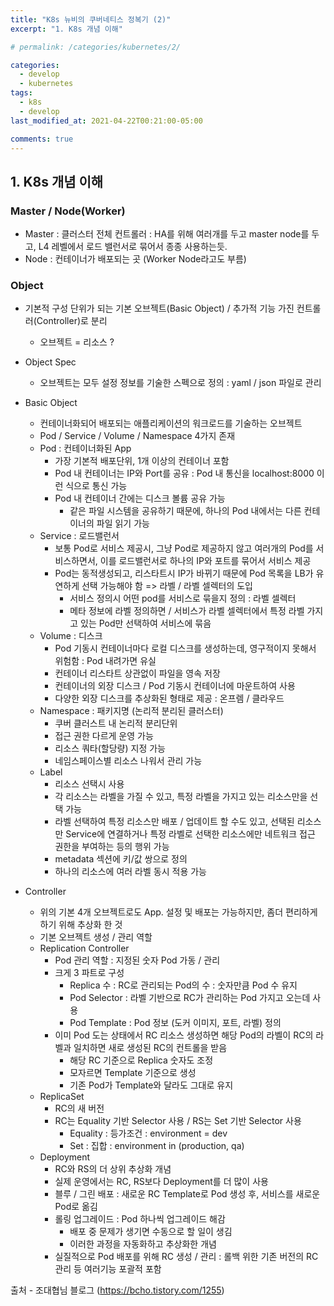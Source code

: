 ```yaml
---
title: "K8s 뉴비의 쿠버네티스 정복기 (2)"
excerpt: "1. K8s 개념 이해"

# permalink: /categories/kubernetes/2/

categories:
  - develop
  - kubernetes
tags:
  - k8s
  - develop
last_modified_at: 2021-04-22T00:21:00-05:00

comments: true
---
```


## 1. K8s 개념 이해

### Master / Node(Worker)

- Master : 클러스터 전체 컨트롤러 : HA를 위해 여러개를 두고 master node를 두고, L4 레벨에서 로드 밸런서로 묶어서 종종 사용하는듯.
- Node : 컨테이너가 배포되는 곳 (Worker Node라고도 부름)

### Object

- 기본적 구성 단위가 되는 기본 오브젝트(Basic Object) / 추가적 기능 가진 컨트롤러(Controller)로 분리

  - 오브젝트 = 리소스 ?

- Object Spec

  - 오브젝트는 모두 설정 정보를 기술한 스펙으로 정의 : yaml / json 파일로 관리

- Basic Object

  - 컨테이너화되어 배포되는 애플리케이션의 워크로드를 기술하는 오브젝트
  - Pod / Service / Volume / Namespace 4가지 존재
  - Pod : 컨테이너화된 App
    - 가장 기본적 배포단위, 1개 이상의 컨테이너 포함
    - Pod 내 컨테이너는 IP와 Port를 공유 : Pod 내 통신을 localhost:8000 이런 식으로 통신 가능
    - Pod 내 컨테이너 간에는 디스크 볼륨 공유 가능
      - 같은 파일 시스템을 공유하기 때문에, 하나의 Pod 내에서는 다른 컨테이너의 파일 읽기 가능
  - Service : 로드밸런서
    - 보통 Pod로 서비스 제공시, 그냥 Pod로 제공하지 않고 여러개의 Pod를 서비스하면서, 이를 로드밸런서로 하나의 IP와 포트를 묶어서 서비스 제공
    - Pod는 동적생성되고, 리스타트시 IP가 바뀌기 때문에 Pod 목록을 LB가 유연하게 선택 가능해야 함 => 라벨 / 라벨 셀렉터의 도입
      - 서비스 정의시 어떤 pod를 서비스로 묶을지 정의 : 라벨 셀렉터
      - 메타 정보에 라벨 정의하면 / 서비스가 라벨 셀렉터에서 특정 라벨 가지고 있는 Pod만 선택하여 서비스에 묶음
  - Volume : 디스크
    - Pod 기동시 컨테이너마다 로컬 디스크를 생성하는데, 영구적이지 못해서 위험함 : Pod 내려가면 유실
    - 컨테이너 리스타트 상관없이 파일을 영속 저장
    - 컨테이너의 외장 디스크 / Pod 기동시 컨테이너에 마운트하여 사용
    - 다양한 외장 디스크를 추상화된 형태로 제공 : 온프렘 / 클라우드
  - Namespace : 패키지명 (논리적 분리된 클러스터)
    - 쿠버 클러스트 내 논리적 분리단위
    - 접근 권한 다르게 운영 가능
    - 리소스 쿼타(할당량) 지정 가능
    - 네임스페이스별 리소스 나워서 관리 가능
  - Label
    - 리소스 선택시 사용
    - 각 리소스는 라벨을 가질 수 있고, 특정 라벨을 가지고 있는 리소스만을 선택 가능
    - 라벨 선택하여 특정 리소스만 배포 / 업데이트 할 수도 있고, 선택된 리소스만 Service에 연결하거나 특정 라벨로 선택한 리소스에만 네트워크 접근 권한을 부여하는 등의 행위 가능
    - metadata 섹션에 키/값 쌍으로 정의
    - 하나의 리소스에 여러 라벨 동시 적용 가능

- Controller

  - 위의 기본 4개 오브젝트로도 App. 설정 및 배포는 가능하지만, 좀더 편리하게 하기 위해 추상화 한 것
  - 기본 오브젝트 생성 / 관리 역할
  - Replication Controller
    - Pod 관리 역할 : 지정된 숫자 Pod 가동 / 관리
    - 크게 3 파트로 구성
      - Replica 수 : RC로 관리되는 Pod의 수 : 숫자만큼 Pod 수 유지
      - Pod Selector : 라벨 기반으로 RC가 관리하는 Pod 가지고 오는데 사용
      - Pod Template : Pod 정보 (도커 이미지, 포트, 라벨) 정의
    - 이미 Pod 도는 상태에서 RC 리소스 생성하면 해당 Pod의 라벨이 RC의 라벨과 일치하면 새로 생성된 RC의 컨트롤을 받음
      - 해당 RC 기준으로 Replica 숫자도 조정
      - 모자르면 Template 기준으로 생성
      - 기존 Pod가 Template와 달라도 그대로 유지
  - ReplicaSet
    - RC의 새 버전
    - RC는 Equality 기반 Selector 사용 / RS는 Set 기반 Selector 사용
      - Equality : 등가조건 : environment = dev
      - Set : 집합 : environment in (production, qa)
  - Deployment
    - RC와 RS의 더 상위 추상화 개념
    - 실제 운영에서는 RC, RS보다 Deployment를 더 많이 사용
    - 블루 / 그린 배포 : 새로운 RC Template로 Pod 생성 후, 서비스를 새로운 Pod로 옮김
    - 롤링 업그레이드 : Pod 하나씩 업그레이드 해감
      - 배포 중 문제가 생기면 수동으로 할 일이 생김
      - 이러한 과정을 자동화하고 추상화한 개념
    - 실질적으로 Pod 배포를 위해 RC 생성 / 관리 : 롤백 위한 기존 버전의 RC 관리 등 여러기능 포괄적 포함

출처 - 조대협님 블로그 (https://bcho.tistory.com/1255)
